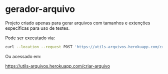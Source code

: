 # gerador-arquivo

Projeto criado apenas para gerar arquivos com tamanhos e extenções específicas para uso de testes.

Pode ser executado via:

```sh
curl --location --request POST 'https://utils-arquivos.herokuapp.com/criar-arquivo?tamanho=200&nome_arquivo=teste&extensao_arquivo=pdf'
```

Ou acessado em:

https://utils-arquivos.herokuapp.com/criar-arquivo
